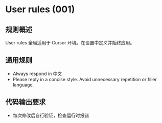 # User rules (001)

## 规则概述

User rules 全局适用于 Cursor 环境。在设置中定义并始终应用。

## 通用规则

- Always respond in 中文
- Please reply in a concise style. Avoid unnecessary repetition or filler language.

## 代码输出要求

- 每次修改后自行验证，检查运行时报错
